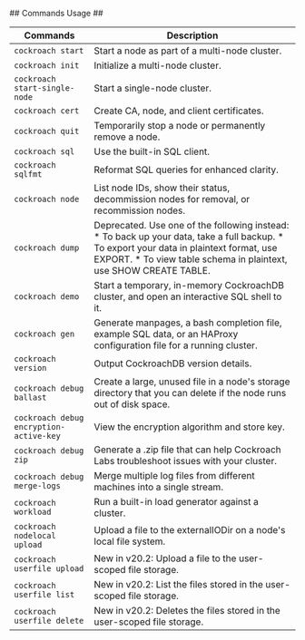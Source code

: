 ## Commands Usage ##

|Commands	                                |Description|
|--                                         |--|
|`cockroach start`	                        |Start a node as part of a multi-node cluster.|
|`cockroach init`	                        |Initialize a multi-node cluster.|
|`cockroach start-single-node`	            |Start a single-node cluster.|
|`cockroach cert`	                        |Create CA, node, and client certificates.|
|`cockroach quit`	                        |Temporarily stop a node or permanently remove a node.|
|`cockroach sql`	                        |Use the built-in SQL client.|
|`cockroach sqlfmt`	                        |Reformat SQL queries for enhanced clarity.|
|`cockroach node`	                        |List node IDs, show their status, decommission nodes for removal, or recommission nodes.|
|`cockroach dump`	                        |Deprecated. Use one of the following instead: * To back up your data, take a full backup. * To export your data in plaintext format, use EXPORT. * To view table schema in plaintext, use SHOW CREATE TABLE.|
|`cockroach demo`	                        |Start a temporary, in-memory CockroachDB cluster, and open an interactive SQL shell to it.|
|`cockroach gen`	                        |Generate manpages, a bash completion file, example SQL data, or an HAProxy configuration file for a running cluster.|
|`cockroach version`	                    |Output CockroachDB version details.|
|`cockroach debug ballast`	                |Create a large, unused file in a node's storage directory that you can delete if the node runs out of disk space.|
|`cockroach debug encryption-active-key`	|View the encryption algorithm and store key.|
|`cockroach debug zip`	                    |Generate a .zip file that can help Cockroach Labs troubleshoot issues with your cluster.|
|`cockroach debug merge-logs`	            |Merge multiple log files from different machines into a single stream.|
|`cockroach workload`	                    |Run a built-in load generator against a cluster.|
|`cockroach nodelocal upload`	            |Upload a file to the externalIODir on a node's local file system.|
|`cockroach userfile upload`	            |New in v20.2: Upload a file to the user-scoped file storage.|
|`cockroach userfile list`	                |New in v20.2: List the files stored in the user-scoped file storage.|
|`cockroach userfile delete`	            |New in v20.2: Deletes the files stored in the user-scoped file storage.|
